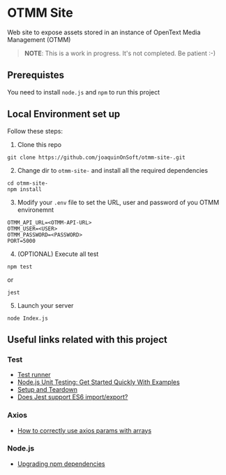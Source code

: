 # OTMM Site

Web site to expose assets stored in an instance of OpenText Media Management (OTMM)

> **NOTE**: This is a work in progress. It's not completed. Be patient :-)

## Prerequistes
You need to install `node.js` and `npm` to run this project

## Local Environment set up

Follow these steps:

1. Clone this repo
```
git clone https://github.com/joaquinOnSoft/otmm-site-.git
```

2. Change dir to `otmm-site-` and install all the required dependencies
```
cd otmm-site-
npm install
```

3. Modify your `.env` file to set the URL, user and password of you OTMM environemnt
```
OTMM_API_URL=<OTMM-API-URL>
OTMM_USER=<USER>
OTMM_PASSWORD=<PASSWORD>
PORT=5000
```

4. (OPTIONAL) Execute all test
```
npm test
```

or

```
jest
```

5. Launch your server
```
node Index.js
```

## Useful links related with this project

### Test
 - [Test runner](https://nodejs.org/api/test.html)
 - [Node.js Unit Testing: Get Started Quickly With Examples](https://www.testim.io/blog/node-js-unit-testing-get-started-quickly-with-examples/)
 - [Setup and Teardown](https://jestjs.io/docs/setup-teardown)
 - [Does Jest support ES6 import/export?](https://stackoverflow.com/questions/35756479/does-jest-support-es6-import-export)

 
### Axios
 - [How to correctly use axios params with arrays](https://stackoverflow.com/questions/49944387/how-to-correctly-use-axios-params-with-arrays)

### Node.js
 - [Upgrading npm dependencies](https://www.carlrippon.com/upgrading-npm-dependencies/)
 